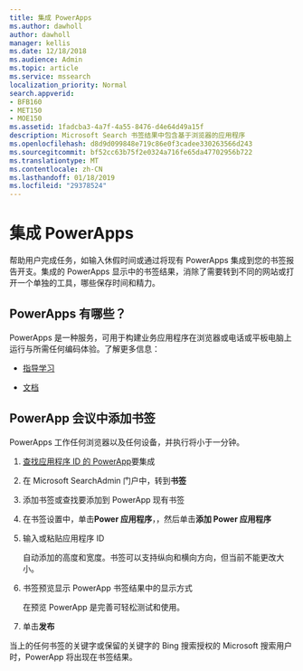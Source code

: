 ```yaml
---
title: 集成 PowerApps
ms.author: dawholl
author: dawholl
manager: kellis
ms.date: 12/18/2018
ms.audience: Admin
ms.topic: article
ms.service: mssearch
localization_priority: Normal
search.appverid:
- BFB160
- MET150
- MOE150
ms.assetid: 1fadcba3-4a7f-4a55-8476-d4e64d49a15f
description: Microsoft Search 书签结果中包含基于浏览器的应用程序
ms.openlocfilehash: d8d9d099848e719c86e0f3cadee330263566d243
ms.sourcegitcommit: bf52cc63b75f2e0324a716fe65da47702956b722
ms.translationtype: MT
ms.contentlocale: zh-CN
ms.lasthandoff: 01/18/2019
ms.locfileid: "29378524"
---
```

# <a name="integrate-powerapps"></a>集成 PowerApps

帮助用户完成任务，如输入休假时间或通过将现有 PowerApps 集成到您的书签报告开支。集成的 PowerApps 显示中的书签结果，消除了需要转到不同的网站或打开一个单独的工具，哪些保存时间和精力。
  
## <a name="what-are-powerapps"></a>PowerApps 有哪些？

PowerApps 是一种服务，可用于构建业务应用程序在浏览器或电话或平板电脑上运行与所需任何编码体验。了解更多信息：
  
- [指导学习](https://docs.microsoft.com/en-us/learn/browse/?products=powerapps)
    
- [文档](https://docs.microsoft.com/en-us/powerapps/)
    
## <a name="add-a-powerapp-to-a-bookmark"></a>PowerApp 会议中添加书签

PowerApps 工作任何浏览器以及任何设备，并执行将小于一分钟。
  
1. [查找应用程序 ID 的 PowerApp](https://docs.microsoft.com/en-us/powerapps/maker/canvas-apps/get-sessionid#get-an-app-id)要集成 
    
2. 在 Microsoft SearchAdmin 门户中，转到**书签**
    
3. 添加书签或查找要添加到 PowerApp 现有书签
    
4. 在书签设置中，单击**Power 应用程序**，，然后单击**添加 Power 应用程序**
    
5. 输入或粘贴应用程序 ID
    
    自动添加的高度和宽度。书签可以支持纵向和横向方向，但当前不能更改大小。
    
6. 书签预览显示 PowerApp 书签结果中的显示方式
    
    在预览 PowerApp 是完善可轻松测试和使用。
    
7. 单击**发布**
    
当上的任何书签的关键字或保留的关键字的 Bing 搜索授权的 Microsoft 搜索用户时，PowerApp 将出现在书签结果。

  

